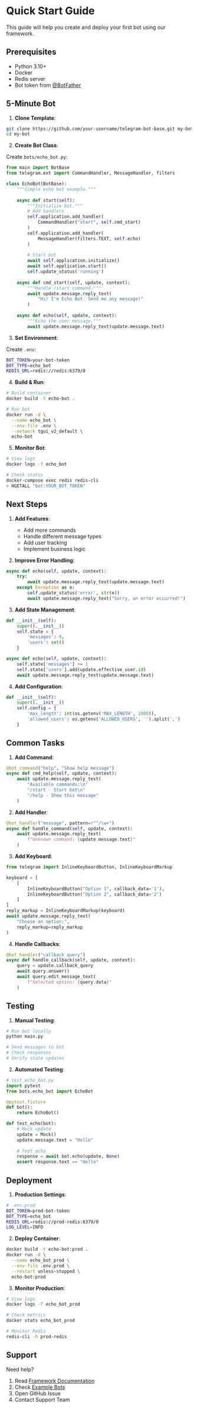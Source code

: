 # Quick Start Guide

This guide will help you create and deploy your first bot using our framework.

## Prerequisites

- Python 3.10+
- Docker
- Redis server
- Bot token from [@BotFather](https://t.me/botfather)

## 5-Minute Bot

1. **Clone Template**:
```bash
git clone https://github.com/your-username/telegram-bot-base.git my-bot
cd my-bot
```

2. **Create Bot Class**:

Create `bots/echo_bot.py`:
```python
from main import BotBase
from telegram.ext import CommandHandler, MessageHandler, filters

class EchoBot(BotBase):
    """Simple echo bot example."""
    
    async def start(self):
        """Initialize bot."""
        # Add handlers
        self.application.add_handler(
            CommandHandler("start", self.cmd_start)
        )
        self.application.add_handler(
            MessageHandler(filters.TEXT, self.echo)
        )
        
        # Start bot
        await self.application.initialize()
        await self.application.start()
        self.update_status('running')
    
    async def cmd_start(self, update, context):
        """Handle /start command."""
        await update.message.reply_text(
            "Hi! I'm Echo Bot. Send me any message!"
        )
    
    async def echo(self, update, context):
        """Echo the user message."""
        await update.message.reply_text(update.message.text)
```

3. **Set Environment**:

Create `.env`:
```bash
BOT_TOKEN=your-bot-token
BOT_TYPE=echo_bot
REDIS_URL=redis://redis:6379/0
```

4. **Build & Run**:
```bash
# Build container
docker build -t echo-bot .

# Run bot
docker run -d \
  --name echo_bot \
  --env-file .env \
  --network tgui_v2_default \
  echo-bot
```

5. **Monitor Bot**:
```bash
# View logs
docker logs -f echo_bot

# Check status
docker-compose exec redis redis-cli
> HGETALL "bot:YOUR_BOT_TOKEN"
```

## Next Steps

1. **Add Features**:
   - Add more commands
   - Handle different message types
   - Add user tracking
   - Implement business logic

2. **Improve Error Handling**:
```python
async def echo(self, update, context):
    try:
        await update.message.reply_text(update.message.text)
    except Exception as e:
        self.update_status('error', str(e))
        await update.message.reply_text("Sorry, an error occurred!")
```

3. **Add State Management**:
```python
def __init__(self):
    super().__init__()
    self.state = {
        'messages': 0,
        'users': set()
    }

async def echo(self, update, context):
    self.state['messages'] += 1
    self.state['users'].add(update.effective_user.id)
    await update.message.reply_text(update.message.text)
```

4. **Add Configuration**:
```python
def __init__(self):
    super().__init__()
    self.config = {
        'max_length': int(os.getenv('MAX_LENGTH', 1000)),
        'allowed_users': os.getenv('ALLOWED_USERS', '').split(',')
    }
```

## Common Tasks

1. **Add Command**:
```python
@bot_command("help", "Show help message")
async def cmd_help(self, update, context):
    await update.message.reply_text(
        "Available commands:\n"
        "/start - Start bot\n"
        "/help - Show this message"
    )
```

2. **Add Handler**:
```python
@bot_handler("message", pattern=r"^/\w+")
async def handle_command(self, update, context):
    await update.message.reply_text(
        f"Unknown command: {update.message.text}"
    )
```

3. **Add Keyboard**:
```python
from telegram import InlineKeyboardButton, InlineKeyboardMarkup

keyboard = [
    [
        InlineKeyboardButton("Option 1", callback_data='1'),
        InlineKeyboardButton("Option 2", callback_data='2')
    ]
]
reply_markup = InlineKeyboardMarkup(keyboard)
await update.message.reply_text(
    "Choose an option:",
    reply_markup=reply_markup
)
```

4. **Handle Callbacks**:
```python
@bot_handler("callback_query")
async def handle_callback(self, update, context):
    query = update.callback_query
    await query.answer()
    await query.edit_message_text(
        f"Selected option: {query.data}"
    )
```

## Testing

1. **Manual Testing**:
```bash
# Run bot locally
python main.py

# Send messages to bot
# Check responses
# Verify state updates
```

2. **Automated Testing**:
```python
# test_echo_bot.py
import pytest
from bots.echo_bot import EchoBot

@pytest.fixture
def bot():
    return EchoBot()

def test_echo(bot):
    # Mock update
    update = Mock()
    update.message.text = "Hello"
    
    # Test echo
    response = await bot.echo(update, None)
    assert response.text == "Hello"
```

## Deployment

1. **Production Settings**:
```bash
# .env.prod
BOT_TOKEN=prod-bot-token
BOT_TYPE=echo_bot
REDIS_URL=redis://prod-redis:6379/0
LOG_LEVEL=INFO
```

2. **Deploy Container**:
```bash
docker build -t echo-bot:prod .
docker run -d \
  --name echo_bot_prod \
  --env-file .env.prod \
  --restart unless-stopped \
  echo-bot:prod
```

3. **Monitor Production**:
```bash
# View logs
docker logs -f echo_bot_prod

# Check metrics
docker stats echo_bot_prod

# Monitor Redis
redis-cli -h prod-redis
```

## Support

Need help?
1. Read [Framework Documentation](README.md)
2. Check [Example Bots](../examples/)
3. Open GitHub Issue
4. Contact Support Team